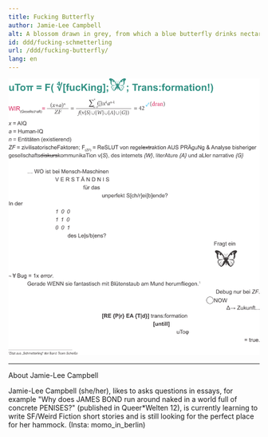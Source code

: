 ```yaml
---
title: Fucking Butterfly
author: Jamie-Lee Campbell
alt: A blossom drawn in grey, from which a blue butterfly drinks nectar. 
id: ddd/fucking-schmetterling
url: /ddd/fucking-butterfly/
lang: en
---
```


![Text and title are hard to parse for screen readers, because they contain various mathematical formulas, crossed out text and graphical elements. There is a  German audio version in which Jamie-Lee explains the text and the formulas in it. You can find it on this website, too. There is no English audio version, though.](fucking-schmetterling.svg)

---

About Jamie-Lee Campbell

Jamie-Lee Campbell (she/her), likes to asks questions in essays, for example "Why does JAMES BOND run around naked in a world full of concrete PENISES?" (published in Queer\*Welten 12), is currently learning to write SF/Weird Fiction short stories and is still looking for the perfect place for her hammock. (Insta: momo_in_berlin)
